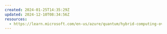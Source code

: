 ```yaml
---
created: 2024-01-25T14:35:29Z
updated: 2024-12-10T08:34:56Z
resources:
  - https://learn.microsoft.com/en-us/azure/quantum/hybrid-computing-overview
---
```

